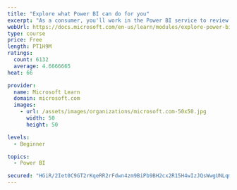 ```yaml
---
title: "Explore what Power BI can do for you"
excerpt: "As a consumer, you'll work in the Power BI service to review and interact with content that has been shared with you. This module provides the foundational information that you need to work effectively in the Power BI service."
webUrl: https://docs.microsoft.com/en-us/learn/modules/explore-power-bi-service/
type: course
price: Free
length: PT1H9M
ratings:
  count: 6132
  average: 4.6666665
heat: 66

provider:
  name: Microsoft Learn
  domain: microsoft.com
  images:
    - url: /assets/images/organizations/microsoft.com-50x50.jpg
      width: 50
      height: 50

levels:
  - Beginner

topics:
  - Power BI

secured: "HGiR/2Iet0C9GT2rKqeRR2rFdwn4zm9BiPb9BH2cx2R15H4wIzJQsWwgUNLqm0KQUL64vkzdH0gQbMy6Bn7am9Zz3/2kfCliFsjNaWzAab5bTSGQXbbxg+KRcqG2LSBo2LfbJOdzl4BN734RmLPez/ANbWHihFZjweMXhPMOdBkyLtFLYO3hwaWBQCaWyoUxUg4YYaYUmwrEVyptr+AlLTThQV6/zp8Un/nxWU3ZQXnwTSaY7PISggbtaX42mgreNSdg6mDjPEvkKlZJwiBW40tr/QnKHJXylJf/gkU4rYwZfY/kemwllTq6kzZ28E26Oq24Kf17P+nCAdjihZ9odRF7cdWV3jmb0ROcAc1EWStK+s+COWSwiyBstqFiynakzdVxgdl/X8XgOvlq5vjXcg==;RfWScOK4gDXmPeW5bAZlew=="
---
```



